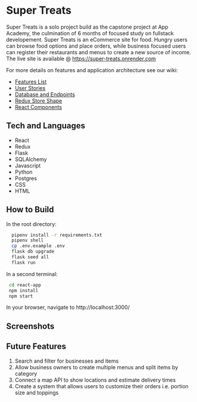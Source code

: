 # Super Treats

Super Treats is a solo project build as the capstone project at App Academy, the
culmination of 6 months of focused study on fullstack developement. Super Treats
is an eCommerce site for food. Hungry users can browse food options and place
orders, while business focused users can register their restaurants and menus to
create a new source of income. The live site is available @ https://super-treats.onrender.com

For more details on features and application architecture see our wiki:

- [Features List]()
- [User Stories]()
- [Database and Endpoints]()
- [Redux Store Shape]()
- [React Components]()

## Tech and Languages

- React
- Redux
- Flask
- SQLAlchemy
- Javascript
- Python
- Postgres
- CSS
- HTML

## How to Build

In the root directory:

```bash
  pipenv install -r requirements.txt
  pipenv shell
  cp .env.example .env
  flask db upgrade
  flask seed all
  flask run
```

In a second terminal:

```bash
 cd react-app
 npm install
 npm start
```

In your browser, navigate to http://localhost:3000/

## Screenshots

## Future Features

1. Search and filter for businesses and items
2. Allow business owners to create multiple menus and split items by category
3. Connect a map API to show locations and estimate delivery times
4. Create a system that allows users to customize their orders i.e. portion size and toppings
